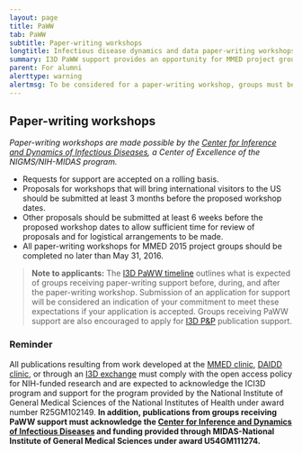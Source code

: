 ```yaml
---
layout: page
title: PaWW
tab: PaWW
subtitle: Paper-writing workshops
longtitle: Infectious disease dynamics and data paper-writing workshops
summary: I3D PaWW support provides an opportunity for MMED project groups to reconvene and finalize a manuscript based on their work for publication.
parent: For alumni
alerttype: warning
alertmsg: To be considered for a paper-writing workshop, groups must be nominated by the ICI3D faculty. Application instructions are included in the letter of nomination sent to nominated groups.
---
```


## Paper-writing workshops

_Paper-writing workshops are made possible by the [Center for Inference and Dynamics of Infectious Diseases](http://www.cidid.org/), a Center of Excellence of the NIGMS/NIH-MIDAS program._  

- Requests for support are accepted on a rolling basis.  
- Proposals for workshops that will bring international visitors to the US should be submitted at least 3 months before the proposed workshop dates.  
- Other proposals should be submitted at least 6 weeks before the proposed workshop dates to allow sufficient time for review of proposals and for logistical arrangements to be made.
- All paper-writing workshops for MMED 2015 project groups should be completed no later than May 31, 2016.

> **Note to applicants:** The [I3D PaWW timeline](./timeline) outlines what is expected of groups receiving paper-writing support before, during, and after the paper-writing workshop.  Submission of an application for support will be considered an indication of your commitment to meet these expectations if your application is accepted. Groups receiving PaWW support are also encouraged to apply for [I3D P&P](../p_and_p) publication support.

### Reminder

All publications resulting from work developed at the [MMED clinic](../mmed), [DAIDD clinic](../daidd), or through an [I3D exchange](../i3d) must comply with the open access policy for NIH-funded research and are expected to acknowledge the ICI3D program and support for the program provided by the National Institute of General Medical Sciences of the National Institutes of Health under award number R25GM102149. **In addition, publications from groups receiving PaWW support must acknowledge the [Center for Inference and Dynamics of Infectious Diseases](http://www.cidid.org/) and funding provided through MIDAS-National Institute of General Medical Sciences under award U54GM111274.**
